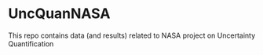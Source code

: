 # UncQuanNASA
This repo contains data (and results) related to NASA project on Uncertainty Quantification
